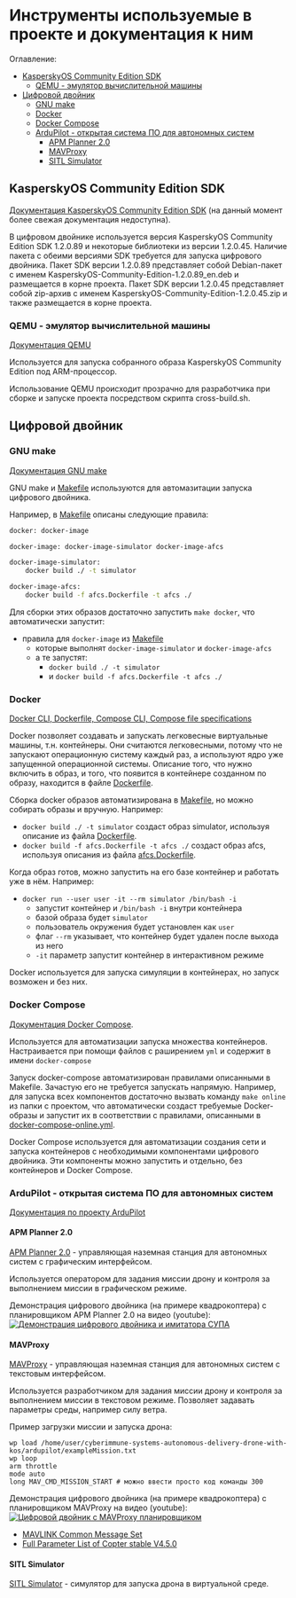 # Инструменты используемые в проекте и документация к ним

Оглавление:

- [KasperskyOS Community Edition SDK](#kasperskyos-community-edition-sdk)
  - [QEMU - эмулятор вычислительной машины](#qemu---эмулятор-вычислительной-машины)
- [Цифровой двойник](#цифровой-двойник)
  - [GNU make](#gnu-make)
  - [Docker](#docker)
  - [Docker Compose](#docker-compose)
  - [ArduPilot - открытая система ПО для автономных систем](#ardupilot---открытая-система-по-для-автономных-систем)
    - [APM Planner 2.0](#apm-planner-20)
    - [MAVProxy](#mavproxy)
    - [SITL Simulator](#sitl-simulator)
  
## KasperskyOS Community Edition SDK

[Документация KasperskyOS Community Edition SDK](https://support.kaspersky.ru/help/KCE/1.1/ru-RU/whats_new.htm) (на данный момент более свежая документация недоступна).

В цифровом двойнике используется версия KasperskyOS Community Edition SDK 1.2.0.89 и некоторые библиотеки из версии 1.2.0.45.
Наличие пакета с обеими версиями SDK требуется для запуска цифрового двойника.
Пакет SDK версии 1.2.0.89 представляет собой Debian-пакет с именем KasperskyOS-Community-Edition-1.2.0.89_en.deb и размещается в корне проекта. Пакет SDK версии 1.2.0.45 представляет собой zip-архив с именем KasperskyOS-Community-Edition-1.2.0.45.zip и также размещается в корне проекта.

### QEMU - эмулятор вычислительной машины

[Документация QEMU](https://www.qemu.org/docs/master/)

Используется для запуска собранного образа KasperskyOS Community Edition под ARM-процессор.

Использование QEMU происходит прозрачно для разработчика при сборке и запуске проекта посредством скрипта cross-build.sh.

## Цифровой двойник

### GNU make

[Документация GNU make](https://www.gnu.org/software/make/manual/make.html)

GNU make и [Makefile](https://gitflic.ru/project/learning-cyberimmunity/cyberimmune-systems-autonomous-delivery-drone-with-kos/blob/?file=Makefile&branch=rover) используются для автомазитации запуска цифрового двойника.

Например, в [Makefile](https://gitflic.ru/project/learning-cyberimmunity/cyberimmune-systems-autonomous-delivery-drone-with-kos/blob/?file=Makefile&branch=rover) описаны следующие правила:

```bash
docker: docker-image

docker-image: docker-image-simulator docker-image-afcs

docker-image-simulator:
    docker build ./ -t simulator

docker-image-afcs:
    docker build -f afcs.Dockerfile -t afcs ./
```

Для сборки этих образов достаточно запустить `make docker`, что автоматически запустит:

- правила для `docker-image` из [Makefile](https://gitflic.ru/project/learning-cyberimmunity/cyberimmune-systems-autonomous-delivery-drone-with-kos/blob/?file=Makefile&branch=rover)
  - которые выполнят `docker-image-simulator` и `docker-image-afcs`
  - а те запустят:
    - `docker build ./ -t simulator`
    - и `docker build -f afcs.Dockerfile -t afcs ./`

### Docker

[Docker CLI, Dockerfile, Compose CLI, Compose file specifications](https://docs.docker.com/reference/)

Docker позволяет создавать и запускать легковесные виртуальные машины, т.н. контейнеры. Они считаются легковесными, потому что не запускают операционную систему каждый раз, а используют ядро уже запущенной операционной системы.
Описание того, что нужно включить в образ, и того, что появится в контейнере созданном по образу, находится в файле [Dockerfile](https://gitflic.ru/project/learning-cyberimmunity/cyberimmune-systems-autonomous-delivery-drone-with-kos/blob?file=Dockerfile&branch=rover).

Сборка docker образов автоматизирована в [Makefile](https://gitflic.ru/project/learning-cyberimmunity/cyberimmune-systems-autonomous-delivery-drone-with-kos/blob/?file=Makefile&branch=rover), но можно собирать образы и вручную.
Например:

- `docker build ./ -t simulator` создаст образ simulator, используя описание из файла [Dockerfile](https://gitflic.ru/project/learning-cyberimmunity/cyberimmune-systems-autonomous-delivery-drone-with-kos/blob?file=Dockerfile&branch=rover).
- `docker build -f afcs.Dockerfile -t afcs ./` создаст образ afcs, используя описания из файла [afcs.Dockerfile](https://gitflic.ru/project/learning-cyberimmunity/cyberimmune-systems-autonomous-delivery-drone-with-kos/blob?file=afcs.Dockerfile&branch=rover).

Когда образ готов, можно запустить на его базе контейнер и работать уже в нём.
Например:

- `docker run --user user -it --rm simulator /bin/bash -i`
  - запустит контейнер и `/bin/bash -i` внутри контейнера
  - базой образа будет `simulator`
  - пользователь окружения будет установлен как `user`
  - флаг `--rm` указывает, что контейнер будет удален после выхода из него
  - `-it` параметр запустит контейнер в интерактивном режиме

Docker используется для запуска симуляции в контейнерах, но запуск возможен и без них.

### Docker Compose

[Документация Docker Compose](https://docs.docker.com/compose/).

Используется для автоматизации запуска множества контейнеров. Настраивается при помощи файлов с раширением `yml` и содержит в имени `docker-compose`

Запуск docker-compose автоматизирован правилами описанными в Makefile. Зачастую его не требуется запускать напрямую.
Например, для запуска всех компонентов достаточно вызвать команду `make online` из папки с проектом, что автоматически создаст требуемые Docker-образы и запустит их в соответствии с правилами, описанными в [docker-compose-online.yml](https://gitflic.ru/project/learning-cyberimmunity/cyberimmune-systems-autonomous-delivery-drone-with-kos/blob?file=docker-compose-online.yml&branch=rover).

Docker Compose используется для автоматизации создания сети и запуска контейнеров с необходимыми компонентами цифрового двойника. Эти компоненты можно запустить и отдельно, без контейнеров и Docker Compose.

### ArduPilot - открытая система ПО для автономных систем

[Документация по проекту ArduPilot](https://ardupilot.org/dev/index.html)

#### APM Planner 2.0

[APM Planner 2.0](https://ardupilot.org/planner2/) - управляющая наземная станция для автономных систем с графическим интерфейсом.

Используется оператором для задания миссии дрону и контроля за выполнением миссии в графическом режиме.

Демонстрация цифрового двойника (на примере квадрокоптера) с планировщиком APM Planner 2.0 на видео (youtube):
[![Демонстрация цифрового двойника и имитатора СУПА](https://img.youtube.com/vi/ytzJ13hsMwg/0.jpg)](https://www.youtube.com/watch?v=ytzJ13hsMwg&t=305)

#### MAVProxy

[MAVProxy](https://ardupilot.org/mavproxy/index.html) - управляющая наземная станция для автономных систем с текстовым интерфейсом.

Используется разработчиком для задания миссии дрону и контроля за выполнением миссии в текстовом режиме. Позволяет задавать параметры среды, например силу ветра.

Пример загрузки миссии и запуска дрона:

```text
wp load /home/user/cyberimmune-systems-autonomous-delivery-drone-with-kos/ardupilot/exampleMission.txt
wp loop
arm throttle
mode auto
long MAV_CMD_MISSION_START # можно ввести просто код команды 300
```

Демонстрация цифрового двойника (на примере квадрокоптера) с планировщиком MAVProxy на видео (youtube):
[![Цифровой двойник с MAVProxy планировщиком](https://img.youtube.com/vi/-VbmFeQ1A-Q/0.jpg)](https://www.youtube.com/watch?v=-VbmFeQ1A-Q)

- [MAVLINK Common Message Set](https://mavlink.io/en/messages/common.html)
- [Full Parameter List of Copter stable V4.5.0](https://ardupilot.org/copter/docs/parameters-Copter-stable-V4.5.0.html)

#### SITL Simulator

[SITL Simulator](https://ardupilot.org/dev/docs/sitl-simulator-software-in-the-loop.html) - симулятор для запуска дрона в виртуальной среде.
